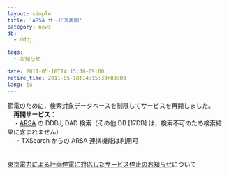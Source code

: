 ```yaml
---
layout: simple
title: 'ARSA サービス再開'
category: news
db:
  - ddbj

tags:
  - お知らせ

date: 2011-05-18T14:15:30+09:00
retire_time: 2011-05-18T14:15:30+09:00
lang: ja
---
```


<html>節電のために，検索対象データベースを制限してサービスを再開しました。<br>　<b>再開サービス：</b><br> 　・<a href="http://arsa.ddbj.nig.ac.jp/top-j.html" target="_blank">ARSA</a> の DDBJ, DAD 検索（その他 DB [17DB] は，検索不可のため検索結果に含まれません）<br> 　 ・TXSearch からの ARSA 連携機能は利用可<br><br><br><a href="/archives/6195.html">東京電力による計画停電に対応したサービス停止のお知らせ</a>について</html>
